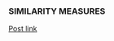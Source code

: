 ### SIMILARITY MEASURES

[Post link](http://dataaspirant.com/2015/04/11/five-most-popular-similarity-measures-implementation-in-python/)